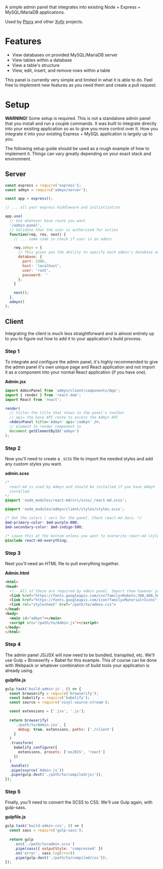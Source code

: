 A simple admin panel that integrates into existing Node + Express + MySQL/MariaDB applications.

Used by [Ptorx](https://ptorx.com) and other [Xyfir](https://xyfir.com/) projects.

# Features

- View databases on provided MySQL/MariaDB server
- View tables within a database
- View a table's structure
- View, edit, insert, and remove rows within a table

This panel is currently very simple and limited in what it is able to do. Feel free to implement new features as you need them and create a pull request.

# Setup

**WARNING!** Some setup is required. This is not a standalone admin panel that you install and run a couple commands. It was built to integrate directly into your existing application so as to give you more control over it. How you integrate it into your existing Express + MySQL application is largely up to you.

The following setup guide should be used as a rough example of how to implement it. Things can vary greatly depending on your exact stack and environment.

## Server

```js
const express = require('express');
const admyn = require('admyn/server');

const app = express();

// ... all your express middleware and initialization

app.use(
  // Use whatever base route you want
  '/admin-panel',
  // Validate that the user is authorized for action
  function(req, res, next) {
    // ... some code to check if user is an admin

    req.admyn = {
      // This gives you the ability to specify each admin's database access
      database: {
        port: 3306,
        host: 'localhost',
        user: 'root',
        password: ''
      };
    }

    next();
  },
  admyn()
);
```

## Client

Integrating the client is much less straightforward and is almost entirely up to you to figure out how to add it to your application's build process.

### Step 1

To integrate and configure the admin panel, it's highly recommended to give the admin panel it's own unique page and React application and not import it as a component into your normal React application (if you have one).

**Admin.jsx**
```jsx
import AdminPanel from 'admyn/client/components/App';
import { render } from 'react-dom';
import React from 'react';

render(
  // title= the title that shows in the panel's toolbar
  // api= the base API route to access the Admyn API
  <AdminPanel title='Admyn' api='/admyn' />,
  // element to render component to
  document.getElementById('admyn')
);
```

### Step 2

Now you'll need to create a `.SCSS` file to import the needed styles and add any custom styles you want.

**admin.scss**
```scss
/*
  react-md is used by Admyn and should be installed if you have Admyn
  installed.
*/
@import 'node_modules/react-md/src/scss/_react-md.scss';

@import 'node_modules/admyn/client/styles/styles.scss';

/* Set the colors / vars for the panel. Check react-md docs. */
$md-primary-color: $md-purple-800;
$md-secondary-color: $md-indigo-500;

/* Leave this at the bottom unless you want to overwrite react-md styles */
@include react-md-everything;
```

### Step 3

Next you'll need an HTML file to pull everything together.

**Admin.html**
```html
<html>
<head>
  <!-- All of these are required by admin panel. Import them however you wish. -->
  <link href="https://fonts.googleapis.com/css?family=Roboto:300,400,500" rel="stylesheet" type="text/css">
  <link href="https://fonts.googleapis.com/icon?family=Material+Icons" rel="stylesheet">
  <link rel="stylesheet" href="/path/to/admin.css">
</head>
<body>
  <main id="admyn"></main>
  <script src="/path/to/Admin.js"></script>
</body>
</html>
```

### Step 4

The admin panel JS/JSX will now need to be bundled, transpiled, etc. We'll use Gulp + Browserify + Babel for this example. This of course can be done with Webpack or whatever combination of build tools your application is already using.

**gulpfile.js**
```js
gulp.task('build-admin-js', () => {
  const browserify = require('browserify');
  const babelify = require('babelify');
  const source = require('vinyl-source-stream');

  const extensions = ['.jsx', '.js'];
  
  return browserify(
    `./path/to/Admin.jsx`, {
      debug: true, extensions, paths: ['./client']
    }
  )
  .transform(
    babelify.configure({
      extensions, presets: ['es2015', 'react']
    })
  )
  .bundle()
  .pipe(source(`Admin.js`))
  .pipe(gulp.dest('./path/to/compiled/js/'));
});
```

### Step 5

Finally, you'll need to convert the SCSS to CSS. We'll use Gulp again, with gulp-sass.

**gulpfile.js**
```js
gulp.task('build-admin-css', () => {
  const sass = require('gulp-sass');
  
  return gulp
    .src(`./path/to/admin.scss`)
    .pipe(sass({ outputStyle: 'compressed' })
    .on('error', sass.logError))
    .pipe(gulp.dest('./path/to/compiled/css'));
});
```
